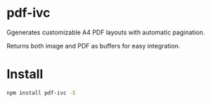 # pdf-ivc
Ggenerates customizable A4 PDF layouts with automatic pagination.

Returns both image and PDF as buffers for easy integration.

# Install
```sh
npm install pdf-ivc -E
```

